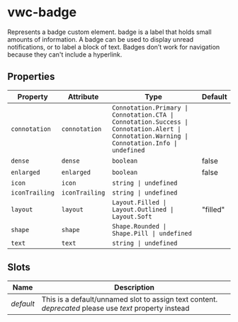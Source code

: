 # vwc-badge

Represents a badge custom element.
badge is a label that holds small amounts of information. A badge can be used to display unread notifications, or to label a block of text. Badges don’t work for navigation because they can't include a hyperlink.

## Properties

| Property       | Attribute      | Type                                                                                                                                         | Default  |
| -------------- | -------------- | -------------------------------------------------------------------------------------------------------------------------------------------- | -------- |
| `connotation`  | `connotation`  | `Connotation.Primary \| Connotation.CTA \| Connotation.Success \| Connotation.Alert \| Connotation.Warning \| Connotation.Info \| undefined` |          |
| `dense`        | `dense`        | `boolean`                                                                                                                                    | false    |
| `enlarged`     | `enlarged`     | `boolean`                                                                                                                                    | false    |
| `icon`         | `icon`         | `string \| undefined`                                                                                                                        |          |
| `iconTrailing` | `iconTrailing` | `string \| undefined`                                                                                                                        |          |
| `layout`       | `layout`       | `Layout.Filled \| Layout.Outlined \| Layout.Soft`                                                                                            | "filled" |
| `shape`        | `shape`        | `Shape.Rounded \| Shape.Pill \| undefined`                                                                                                   |          |
| `text`         | `text`         | `string \| undefined`                                                                                                                        |          |

## Slots

| Name      | Description                                                                                            |
| --------- | ------------------------------------------------------------------------------------------------------ |
| _default_ | This is a default/unnamed slot to assign text content. *deprecated* please use _text_ property instead |

